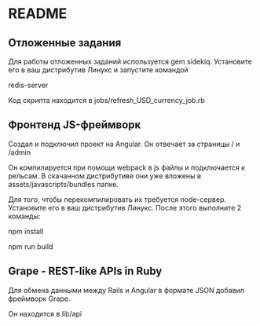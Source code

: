 # README

## Отложенные задания

Для работы отложенных заданий используется gem sidekiq.
Установите его в ваш дистрибутив Линукс и запустите командой

redis-server


Код скрипта находится в jobs/refresh_USD_currency_job.rb

## Фронтенд JS-фреймворк

Создал и подключил проект на Angular. Он отвечает за страницы / и /admin

Он компилируется при помощи webpack в js файлы и подключается к рельсам. 
В скачанном дистрибутиве они уже вложены в assets/javascripts/bundles папке.

Для того, чтобы перекомпилировать их требуется node-сервер. Установите его в ваш дистрибутив Линукс.
После этого выполните 2 команды: 

npm install

npm run build

## Grape - REST-like APIs in Ruby

Для обмена данными между Rails и Angular в формате JSON добавил фреймворк Grape.

Он находится в lib/api